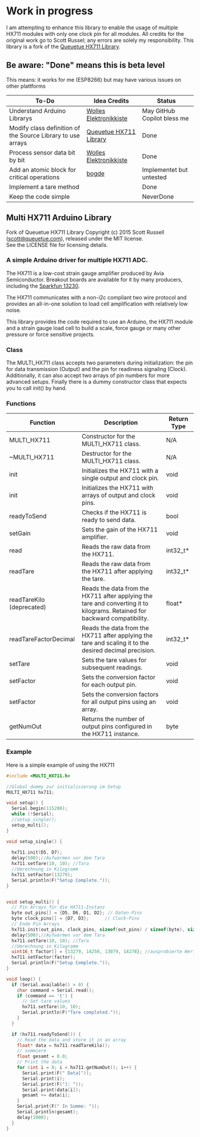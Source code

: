 # Work in progress
I am attempting to enhance this library to enable the usage of multiple HX711 modules with only one clock pin for all modules. All credits for the original work go to Scott Russel; any errors are solely my responsibility.
This library is a fork of the [Queuetue HX711 Library](https://github.com/queuetue/Q2-HX711-Arduino-Library).

## Be aware: "Done" means this is beta level
This means: it works for me (ESP8266) but may have various issues on other plattforms

| **To-Do**                                    | **Idea Credits**            | **Status** |
|----------------------------------------------|-----------------------------|------------|
| Understand Arduino Librarys | [Wolles Elektronikkiste](https://wolles-elektronikkiste.de/en/creating-libraries-and-classes-part-i)| May GitHub Copilot bless me |
| Modify class definition of the Source Library to use arrays        | [Queuetue HX711 Library](https://github.com/queuetue/Q2-HX711-Arduino-Library)   | Done   |
| Process sensor data bit by bit           | [Wolles Elektronikkiste](https://wolles-elektronikkiste.de/en/strain-gauges) | Done     |
| Add an atomic block for critical operations  | [bogde](https://github.com/bogde/HX711/blob/master/src/HX711.cpp)               | Implementet but untested      |
| Implement a tare method                      |                         | Done       |
| Keep the code simple                         |               | NeverDone      |


## Multi HX711 Arduino Library

Fork of Queuetue HX711 Library Copyright (c) 2015 Scott Russell (scott@queuetue.com), released under the MIT license.  
See the LICENSE file for licensing details.

### A simple Arduino driver for multiple HX711 ADC.

The HX711 is a low-cost strain gauge amplifier produced by Avia Semiconductor.  Breakout boards are available for it by many producers, including the [Sparkfun 13230](https://www.sparkfun.com/products/13230).

The HX711 communicates with a non-i2c compliant two wire protocol and provides an all-in-one solution to load cell amplification with relatively low noise.

This library provides the code required to use an Arduino, the HX711 module and a strain gauge load cell to build a scale, force gauge or many other pressure or force sensitive projects.

### Class
The MULTI_HX711 class accepts two parameters during initialization: the pin for data transmission (Output) and the pin for readiness signaling (Clock). 
Additionally, it can also accept two arrays of pin numbers for more advanced setups. Finally there is a dummy constructor class that expects you to call init() by hand.

### Functions

| Function                | Description                                                                                      | Return Type |
|-------------------------|--------------------------------------------------------------------------------------------------|-------------|
| MULTI_HX711             | Constructor for the MULTI_HX711 class.                                                           | N/A         |
| ~MULTI_HX711            | Destructor for the MULTI_HX711 class.                                                            | N/A         |
| init                    | Initializes the HX711 with a single output and clock pin.                                        | void        |
| init                    | Initializes the HX711 with arrays of output and clock pins.                                      | void        |
| readyToSend             | Checks if the HX711 is ready to send data.                                                       | bool        |
| setGain                 | Sets the gain of the HX711 amplifier.                                                            | void        |
| read                    | Reads the raw data from the HX711.                                                               | int32_t*    |
| readTare                | Reads the raw data from the HX711 after applying the tare.                                       | int32_t*    |
| readTareKilo (deprecated)| Reads the data from the HX711 after applying the tare and converting it to kilograms. Retained for backward compatibility. | float*    |
| readTareFactorDecimal   | Reads the data from the HX711 after applying the tare and scaling it to the desired decimal precision. | int32_t*    |
| setTare                 | Sets the tare values for subsequent readings.                                                    | void        |
| setFactor               | Sets the conversion factor for each output pin.                                                  | void        |
| setFactor               | Sets the conversion factors for all output pins using an array.                                  | void        |
| getNumOut               | Returns the number of output pins configured in the HX711 instance.                              | byte        |



### Example 
Here is a simple example of using the HX711 

```cpp
#include <MULTI_HX711.h>

//Global dummy zur initialisierung im Setup
MULTI_HX711 hx711;

void setup() {
  Serial.begin(115200);
  while (!Serial);
  //setup_single();
  setup_multi();
}

void setup_single() {
  
  hx711.init(D5, D7);
  delay(500);//Aufwärmen vor dem Tara
  hx711.setTare(10, 10); //Tara
  //Umrechnung in Kilogramm
  hx711.setFactor(13279);
  Serial.println(F("Setup Complete."));
}


void setup_multi() {
  // Pin Arrays für die HX711-Instanz
  byte out_pins[] = {D5, D6, D1, D2}; // Daten-Pins
  byte clock_pins[] = {D7, D3};      // Clock-Pins
  // Ende Pin Arrays
  hx711.init(out_pins, clock_pins, sizeof(out_pins) / sizeof(byte), sizeof(clock_pins) / sizeof(byte));
  delay(500);//Aufwärmen vor dem Tara
  hx711.setTare(10, 10); //Tara
  //Umrechnung in Kilogramm
  uint16_t factor[] = {13279, 14250, 13079, 14278}; //ausprobierte Werte
  hx711.setFactor(factor);
  Serial.println(F("Setup Complete."));
}

void loop() {
  if (Serial.available() > 0) {
    char command = Serial.read();
    if (command == 't') {
      // Set tare values
      hx711.setTare(10, 10);
      Serial.println(F("Tare completed."));
    }
  }

  if (hx711.readyToSend()) {
    // Read the data and store it in an array
    float* data = hx711.readTareKilo();
    // summiere
    float gesamt = 0.0;
    // Print the data
    for (int i = 0; i < hx711.getNumOut(); i++) {
      Serial.print(F(" Data["));
      Serial.print(i);
      Serial.print(F("]: "));
      Serial.print(data[i]);
      gesamt += data[i];
    }
    Serial.print(F(" In Summe: "));
    Serial.println(gesamt);
    delay(1000);
  }
}

```
